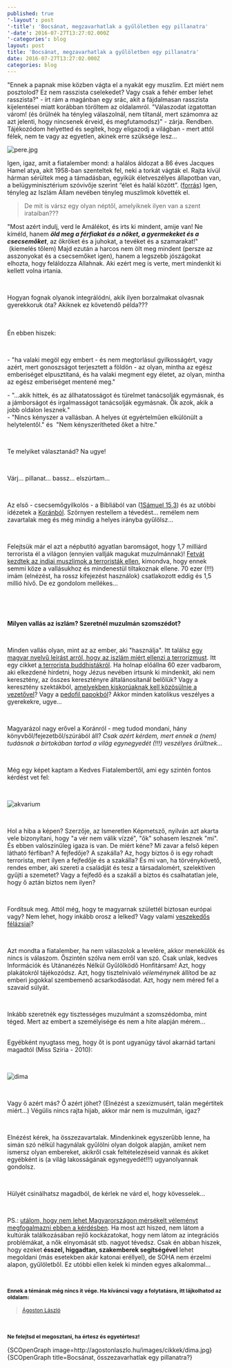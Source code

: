 ```yaml
---
published: true
'-layout': post
'-title': 'Bocsánat, megzavarhatlak a gyűlöletben egy pillanatra'
'-date': 2016-07-27T13:27:02.000Z
'-categories': blog
layout: post
title: 'Bocsánat, megzavarhatlak a gyűlöletben egy pillanatra'
date: 2016-07-27T13:27:02.000Z
categories: blog
---
```

"Ennek a papnak mise közben vágta el a nyakát egy muszlim. Ezt miért nem posztolod? Ez nem rasszista cselekedet? Vagy csak a fehér ember lehet rasszista?" - írt rám a magánban egy srác, akit a fájdalmasan rasszista kijelentései miatt korábban töröltem az oldalamról. "Válaszodat izgatottan várom! (és örülnék ha tényleg válaszolnál, nem tiltanál, mert számomra az azt jelenti, hogy nincsenek érveid, és megfutamodsz)" - zárja. Rendben. Tájékozódom helyetted és segítek, hogy eligazodj a világban - mert attól félek, nem te vagy az egyetlen, akinek erre szüksége lesz...

![pere.jpg]({{site.baseurl}}/images/pere.jpg)

Igen, igaz, amit a fiatalember mond: a halálos áldozat a 86 éves Jacques Hamel atya, akit 1958-ban szenteltek fel, neki a torkát vágták el. Rajta kívül hárman sérültek meg a támadásban, egyikük életveszélyes állapotban van, a belügyminisztérium szóvivője szerint “élet és halál között”. (<a href="http://24.hu/kulfold/2016/07/26/keses-tamadok-raboltak-el-ket-papot-franciaorszagban/" target="_blank">forrás</a>) Igen, tényleg az Iszlám Állam nevében tényleg muszlimok követték el.

> De mit is vársz egy olyan néptől, amelyiknek ilyen van a szent irataiban???

<p>"Most azért indulj, verd le Amálékot, és irts ki mindent, amije van! Ne kíméld, hanem <em><strong>öld meg a férfiakat és a nőket, a gyermekeket és a csecsemőket</strong></em>, az ökröket és a juhokat, a tevéket és a szamarakat!" &nbsp;(kiemelés tőlem) Majd ezután a harcos nem ölt meg mindent (persze az asszonyokat és a csecsemőket igen), hanem a legszebb jószágokat elhozta, hogy feláldozza Allahnak. Aki ezért meg is verte, mert mindenkit ki kellett volna irtania.</p>
<p>&nbsp;</p>
<p>Hogyan fognak olyanok integrálódni, akik ilyen borzalmakat olvasnak gyerekkoruk óta? Akiknek ez követendő példa???<br /><br /><br /></p>
<p>Én ebben hiszek:</p>
<p>&nbsp;</p>
<p>-&nbsp;"ha valaki megöl egy embert - és nem megtorlásul gyilkosságért, vagy azért, mert gonoszságot terjesztett a földön - az olyan, mintha az egész emberiséget elpusztítaná, és ha valaki megment egy életet, az olyan, mintha az egész emberiséget mentené meg."</p>
<p>- "...akik hittek, és az állhatatosságot és türelmet tanácsolják egymásnak, és a jámborságot és irgalmasságot tanácsolják egymásnak. Ők azok, akik a jobb oldalon lesznek."<br />-&nbsp;"Nincs kényszer a vallásban. A helyes út egyértelműen elkülönült a helytelentől." és &nbsp;"Nem kényszerítheted őket a hitre."</p>
<p>&nbsp;</p>
<p>Te melyiket választanád? Na ugye!</p>
<p>&nbsp;</p>
<p>Várj... pillanat... bassz... elszúrtam...</p>
<p>&nbsp;</p>
<p>Az első - csecsemőgyilkolós - a Bibliából van (<a href="http://szentiras.hu/UF/1S%C3%A1m15" target="_blank">1Sámuel 15,3</a>) és az utóbbi idézetek a <a href="http://magyariszlam.hu/mikmagyar/news.php?readmore=160" target="_blank">Koránból</a>. Szörnyen restellem a tévedést... remélem nem zavartalak meg és még mindig a helyes irányba gyűlölsz...</p>
<p>&nbsp;</p>
<p>Felejtsük már el azt a népbutító agyatlan baromságot, hogy 1,7 milliárd terrorista él a világon (ennyien vallják magukat muzulmánnak)! <a href="http://www.independent.co.uk/news/world/asia/70000-indian-muslim-clerics-issue-fatwa-against-isis-the-taliban-al-qaida-and-other-terror-groups-a6768191.html?cmpid=facebook-post" target="_blank">Fetvát kezdtek az indiai muszlimok a terroristák ellen</a>, kimondva, hogy ennek semmi köze a vallásukhoz és mindenestül tiltakoznak ellene. 70 ezer (!!!) imám (elnézést, ha rossz kifejezést használok) csatlakozott eddig és 1,5 millió hívő. De ez gondolom mellékes...</p>
<p>&nbsp;</p>
<p>&nbsp;</p>
<p><strong>Milyen vallás az iszlám? Szeretnél muzulmán szomszédot?</strong></p>
<p>&nbsp;</p>
<p>Minden vallás olyan, mint az az ember, aki "használja". Itt találsz <a href="http://magyariszlam.hu/mikmagyar/news.php?readmore=160" target="_blank">egy magyar nyelvű leírást arról, hogy az iszlám miért ellenzi a terrorizmust</a>. Itt egy cikket <a href="http://world.time.com/2013/06/20/extremist-buddhist-monks-fight-oppression-with-violence/" target="_blank">a terrorista buddhistákról</a>. Ha holnap előállna 60 ezer vadbarom, aki elkezdené hirdetni, hogy Jézus nevében írtsunk ki mindenkit, aki nem keresztény, az összes keresztényre általánosítanál belőlük? Vagy a keresztény szektákból, <a href="http://ujszo.com/napilap/velemeny-es-hatter/2013/04/19/husz-eve-tortent-a-wacoi-szektadrama" target="_blank">amelyekben kiskorúaknak kell közösülnie a vezetővel</a>? Vagy a <a href="http://www.origo.hu/nagyvilag/20140506-2004-ota-848-pedofil-papot-zart-ki-a-katolikus-egyhaz.html" target="_blank">pedofil papokból</a>? Akkor minden katolikus veszélyes a gyerekekre, ugye...</p>
<p>&nbsp;</p>
<p>Magyarázol nagy erővel a Koránról - meg tudod mondani, hány könyvből/fejezetből/szúrából áll? <em>Csak azért kérdem, mert ennek a (nem) tudásnak a birtokában tartod a világ egynegyedét (!!!) veszélyes őrültnek...</em></p>
<p>&nbsp;</p>
<p>Még egy képet kaptam a Kedves Fiatalembertől, ami egy szintén fontos kérdést vet fel:</p>
<p>&nbsp;</p>
<p><img src="http://agostonlaszlo.hu/images/cikkek/akvarium.jpg" alt="akvarium" style="display: block; margin-left: auto; margin-right: auto;" /></p>
<p>&nbsp;</p>
<p>Hol a hiba a képen? Szerzője, az Ismeretlen Képmetsző, nyilván azt akarta vele bizonyítani, hogy "a vér nem válik vízzé", "ők" sohasem lesznek "mi". És ebben valószínűleg igaza is van. De miért kéne? Mi zavar a felső képen látható férfiban? A fejfedője? A szakálla? Az, hogy biztos ő is egy rohadt terrorista, mert ilyen a fejfedője és a szakálla? És mi van, ha törvénykövető, rendes ember, aki szereti a családját és tesz a társadalomért, szelektíven gyűjti a szemetet? Vagy a fejfedő és a szakáll a biztos és csalhatatlan jele, hogy ő aztán biztos nem ilyen?</p>
<p>&nbsp;</p>
<p>Fordítsuk meg. Attól még, hogy te magyarnak születtél biztosan európai vagy? Nem lehet, hogy inkább orosz a lelked? Vagy valami <a href="http://24.hu/belfold/2012/07/26/orban-veszekedos-felazsiai-nep-a-magyar/" target="_blank">veszekedős félázsiai</a>?</p>
<p>&nbsp;</p>
<p>Azt mondta a fiatalember, ha nem válaszolok a levelére, akkor menekülök és nincs is válaszom. Őszintén szólva nem erről van szó. Csak unlak, kedves Információk és Utánanézés Nélkül Gyűlölködő Honfitársam! Azt, hogy plakátokról tájékozódsz. Azt, hogy tisztelnivaló <em>véleménynek</em> állítod be az emberi jogokkal szembemenő acsarkodásodat. Azt, hogy nem méred fel a szavaid súlyát.&nbsp;</p>
<p>&nbsp;</p>
<p>Inkább szeretnék egy tisztességes muzulmánt a szomszédomba, mint téged. Mert az embert a személyisége és nem a hite alapján mérem...</p>
<p><br />Egyébként nyugtass meg, hogy őt is pont ugyanúgy távol akarnád tartani magadtól (Miss Szíria - 2010):</p>
<p>&nbsp;</p>
<p><img src="http://agostonlaszlo.hu/images/cikkek/dima.jpg" alt="dima" /></p>
<p>&nbsp;</p>
<p>Vagy ő azért más? Ő azért jöhet? (Elnézést a szexizmusért, talán megértitek miért...) Végülis nincs rajta hijab, akkor már nem is muzulmán, igaz?</p>
<p>&nbsp;</p>
<p>Elnézést kérek, ha összezavartalak. Mindenkinek egyszerűbb lenne, ha simán szó nélkül hagynálak gyűlölni olyan dolgok alapján, amiket nem ismersz olyan embereket, akikről csak feltételezéseid vannak és akiket egyébként is (a világ lakosságának egynegyedét!!!) ugyanolyannak gondolsz.&nbsp;</p>
<p>&nbsp;</p>
<p>Hülyét csinálhatsz magadból, de kérlek ne várd el, hogy kövesselek...</p>
<p>&nbsp;</p>
<p>PS.: <a href="http://agostonlaszlo.hu/hu/blog/70-nem-vagyok-hulye-attol-meg-hogy-nem-kiabalok" target="_blank">utálom, hogy nem lehet Magyarországon mérsékelt véleményt megfogalmazni ebben a kérdésben</a>. Ha most azt hiszed, nem látom a kultúrák találkozásában rejlő kockázatokat, hogy nem látom az integrációs problémákat, a nők elnyomását stb. nagyot tévedsz. Csak én abban hiszek, hogy ezeket<strong> ésszel, higgadtan, szakemberek segítségével</strong> lehet megoldani (más esetekben akár katonai eréllyel), de SOHA nem érzelmi alapon, gyűlöletből. Ez utóbbi ellen kelek ki minden egyes alkalommal...</p>
<p>&nbsp;</p>
<p><strong style="font-size: 12.16px; line-height: 15.808px;">Ennek a témának még nincs it vége. Ha kíváncsi vagy a folytatásra, itt lájkolhatod az oldalam:</strong></p>
<div class="fb-page" style="font-size: 12.16px; line-height: 15.808px;" data-href="https://www.facebook.com/agostonlaszloartist" data-width="250" data-height="100" data-small-header="false" data-adapt-container-width="false" data-hide-cover="true" data-show-facepile="false">
<div class="fb-xfbml-parse-ignore">
<blockquote cite="https://www.facebook.com/agostonlaszloartist"><a href="https://www.facebook.com/agostonlaszloartist">Ágoston László</a></blockquote>
</div>
</div>
<p>&nbsp;</p>
<p style="font-size: 12.16px; line-height: 15.808px;"><strong>Ne felejtsd el megosztani, ha értesz és egyetértesz!</strong></p>
<p>{SCOpenGraph image=http://agostonlaszlo.hu/images/cikkek/dima.jpg} {SCOpenGraph title=Bocsánat, összezavarhatlak egy pillanatra?}</p>
<p>&nbsp;</p>

